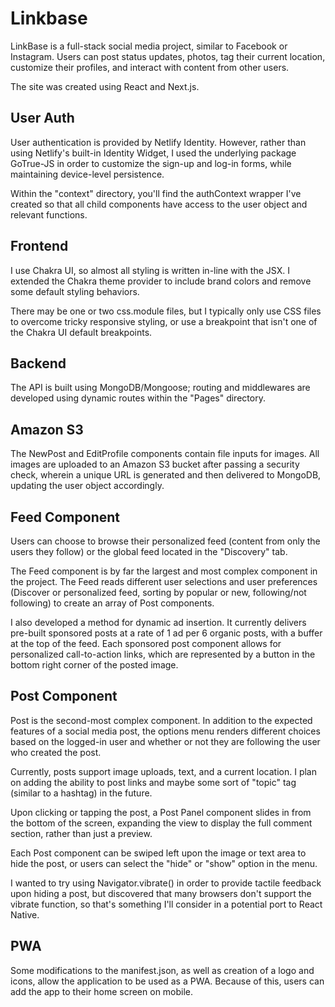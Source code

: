 # Linkbase

LinkBase is a full-stack social media project, similar to Facebook or Instagram. Users can post status updates, photos, tag their current location, customize their profiles, and interact with content from other users.

The site was created using React and Next.js.

## User Auth

User authentication is provided by Netlify Identity. However, rather than using Netlify's built-in Identity Widget, I used the underlying package GoTrue-JS in order to customize the sign-up and log-in forms, while maintaining device-level persistence.

Within the "context" directory, you'll find the authContext wrapper I've created so that all child components have access to the user object and relevant functions.

## Frontend

I use Chakra UI, so almost all styling is written in-line with the JSX. I extended the Chakra theme provider to include brand colors and remove some default styling behaviors.

There may be one or two css.module files, but I typically only use CSS files to overcome tricky responsive styling, or use a breakpoint that isn't one of the Chakra UI default breakpoints.

## Backend

The API is built using MongoDB/Mongoose; routing and middlewares are developed using dynamic routes within the "Pages" directory.

## Amazon S3

The NewPost and EditProfile components contain file inputs for images. All images are uploaded to an Amazon S3 bucket after passing a security check, wherein a unique URL is generated and then delivered to MongoDB, updating the user object accordingly.

## Feed Component

Users can choose to browse their personalized feed (content from only the users they follow) or the global feed located in the "Discovery" tab.

The Feed component is by far the largest and most complex component in the project. The Feed reads different user selections and user preferences (Discover or personalized feed, sorting by popular or new, following/not following) to create an array of Post components.

I also developed a method for dynamic ad insertion. It currently delivers pre-built sponsored posts at a rate of 1 ad per 6 organic posts, with a buffer at the top of the feed. Each sponsored post component allows for personalized call-to-action links, which are represented by a button in the bottom right corner of the posted image.

## Post Component

Post is the second-most complex component. In addition to the expected features of a social media post, the options menu renders different choices based on the logged-in user and whether or not they are following the user who created the post.

Currently, posts support image uploads, text, and a current location. I plan on adding the ability to post links and maybe some sort of "topic" tag (similar to a hashtag) in the future.

Upon clicking or tapping the post, a Post Panel component slides in from the bottom of the screen, expanding the view to display the full comment section, rather than just a preview.

Each Post component can be swiped left upon the image or text area to hide the post, or users can select the "hide" or "show" option in the menu.

I wanted to try using Navigator.vibrate() in order to provide tactile feedback upon hiding a post, but discovered that many browsers don't support the vibrate function, so that's something I'll consider in a potential port to React Native.

## PWA

Some modifications to the manifest.json, as well as creation of a logo and icons, allow the application to be used as a PWA. Because of this, users can add the app to their home screen on mobile.
